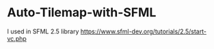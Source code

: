 # Auto-Tilemap-with-SFML

I used in SFML 2.5 library  https://www.sfml-dev.org/tutorials/2.5/start-vc.php

